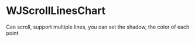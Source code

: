 # WJScrollLinesChart
Can scroll, support multiple lines, you can set the shadow, the color of each point

